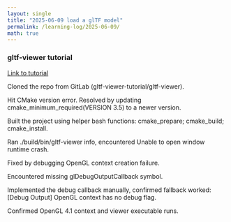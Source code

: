 ```yaml
---
layout: single
title: "2025-06-09 load a glTF model"
permalink: /learning-log/2025-06-09/
math: true
---
```


### gltf-viewer tutorial

[Link to tutorial](https://gltf-viewer-tutorial.gitlab.io/sdk/)

Cloned the repo from GitLab (gltf-viewer-tutorial/gltf-viewer).

Hit CMake version error. Resolved by updating cmake_minimum_required(VERSION 3.5) to a newer version.

Built the project using helper bash functions: cmake_prepare; cmake_build; cmake_install.

Ran ./build/bin/gltf-viewer info, encountered Unable to open window runtime crash.

Fixed by debugging OpenGL context creation failure.

Encountered missing glDebugOutputCallback symbol.

Implemented the debug callback manually, confirmed fallback worked: [Debug Output] OpenGL context has no debug flag.

Confirmed OpenGL 4.1 context and viewer executable runs.

